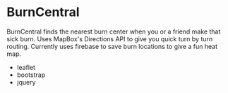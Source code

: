 # BurnCentral

BurnCentral finds the nearest burn center when you or a friend make that sick burn. Uses MapBox's Directions API to give you quick turn by turn routing. Currently uses firebase to save burn locations to give a fun heat map.

- leaflet
- bootstrap
- jquery
